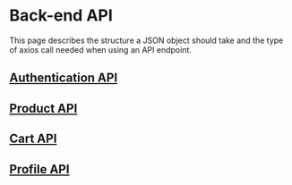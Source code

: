 # Back-end API
This page describes the structure a JSON object should take and the type of axios call needed when using an API endpoint.

## [Authentication API](documentation/auth.md)
## [Product API](documentation/product.md)
## [Cart API](documentation/cart.md)
## [Profile API](documentation/profile.md)